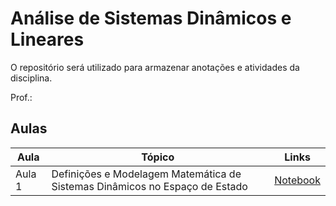 # Análise de Sistemas Dinâmicos e Lineares 

O repositório será utilizado para armazenar anotações e atividades da disciplina.

Prof.: 

## Aulas

|Aula| Tópico| Links|
|-|-|-|
| Aula 1 | Definições e Modelagem Matemática de Sistemas Dinâmicos no Espaço de Estado| [Notebook](notebooks/aula1.ipynb) | 
